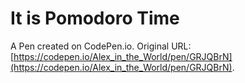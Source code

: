 # It is Pomodoro Time

A Pen created on CodePen.io. Original URL: [https://codepen.io/Alex_in_the_World/pen/GRJQBrN](https://codepen.io/Alex_in_the_World/pen/GRJQBrN).


